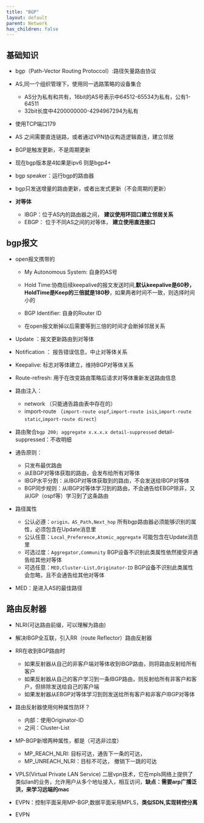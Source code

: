 ```yaml
---
title: "BGP"
layout: default
parent: Network
has_children: false
---
```



## 基础知识


- bgp（Path-Vector Routing Protoccol）:路径矢量路由协议

- AS,同一个组织管理下，使用同一选路策略的设备集合
    - AS分为私有和共有，16bit的AS号表示中64512-65534为私有，公有1-64511
    - 32bit长度中4200000000-4294967294为私有
- 使用TCP端口179


- AS 之间需要直连链路，或者通过VPN协议构造逻辑直连，建立邻居
- BGP是触发更新，不是周期更新

- 现在bgp版本是4如果是ipv6 则是bgp4+

- bgp speaker：运行bgp的路由器
- bgp只发送增量的路由更新，或者出发式更新（不会周期的更新）


- **对等体**
    - IBGP：位于AS内的路由器之间， **建议使用环回口建立邻居关系**
    - EBGP： 位于不同AS之间的对等体， **建立使用直连接口**


## bgp报文

- open报文携带的
    - My Autonomous System: 自身的AS号
    - Hold Time:协商后续keepalive的报文发送时间,**默认keepalive是60秒，HoldTime是Keep的三倍就是180秒**，如果两者时间不一致，则选择时间小的
    - BGP Identifier: 自身的Router ID

    - 在open报文断掉以后需要等到三倍的时间才会断掉邻居关系

- Update ：报文更新路由到对等体
- Notification ： 报告错误信息，中止对等体关系
- Keepalive: 标志对等体建立，维持BGP对等体关系
- Route-refresh: 用于在改变路由策略后请求对等体重新发送路由信息


- 路由注入：
    - network （只能通告路由表中存在的）
    - import-route （`import-route ospf`,`import-route isis`,`import-route static`,`import-route direct`）

- 路由聚合`bgp 200; aggregate x.x.x.x detail-suppressed` detail-suppressed：不收明细

- 通告原则：
    - 只发布最优路由
    - 从EBGP对等体获取的路由，会发布给所有对等体
    - IBGP水平分割：从IBGP对等体获取到的路由，不会发送给IBGP对等体
    - BGP同步规则：从IBGP对等体学习到的路由，不会通告给EBGP除非，又从IGP（ospf等）学习到了这条路由

- 路径属性
    - 公认必遵：`origin，AS_Path,Next_hop`              所有bgp路由器必须能够识别的属性，必须包含在Update消息里
    - 公认任意：`Local_Preference,Atomic_aggregate`     可能包含在Update消息里
    - 可选过度：`Aggregator,Community`                  BGP设备不识别此类属性依然接受并通告给其他对等体
    - 可选任意：`MED,Cluster-List,Originator-ID`        BGP设备不识别此类属性会忽略，且不会通告给其他对等体

- MED：是进入AS的最佳路径

## 路由反射器

- NLRI(可达路由前缀，可以理解为路由)

- 解决IBGP全互联，引入RR（route Reflector）路由反射器
- RR在收到BGP路由时
    - 如果反射器从自己的非客户端对等体收到IBGP路由，则将路由反射给所有客户
    - 如果反射器从自己的客户学习到一条IBGP路由，则反射给所有非客户和客户，但排除发送给自己的客户端
    - 如果发射器从EBGP对等体学习到则发送给所有客户和非客户IBGP对等体

- 路由反射器使用何种属性防环？
    - 内部：使用Originator-ID
    - 之间：Cluster-List

- MP-BGP新增两种属性，都是（可选非过度）
    - MP_REACH_NLRI: 目标可达，通告下一条的可达，
    - MP_UNREACH_NLRI：目标不可达， 撤销下一跳的可达

- VPLS(Virtual Private LAN Service) 二层vpn技术，它在mpls网络上提供了类似lan的业务，允许用户从多个地址接入，相互访问，**缺点：需要arp广播泛洪，来学习远端的mac**
- EVPN：控制平面采用MP-BGP,数据平面采用MPLS，**类似SDN,实现转控分离** 

- EVPN
